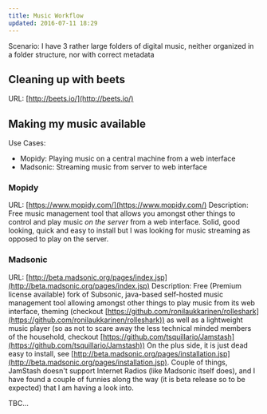 ```yaml
---
title: Music Workflow
updated: 2016-07-11 18:29
---
```


Scenario: I have 3 rather large folders of digital music, neither organized in a folder structure, nor with correct metadata

## Cleaning up with beets
URL: [http://beets.io/](http://beets.io/)

## Making my music available
Use Cases:
* Mopidy: Playing music on a central machine from a web interface
* Madsonic: Streaming music from server to web interface

### Mopidy
URL: [https://www.mopidy.com/](https://www.mopidy.com/)
Description: Free music management tool that allows you amongst other things to control and play music *on the server* from a web interface.
Solid, good looking, quick and easy to install but I was looking for music streaming as opposed to play on the server.

### Madsonic
URL: [http://beta.madsonic.org/pages/index.jsp](http://beta.madsonic.org/pages/index.jsp)
Description: Free (Premium license available) fork of Subsonic, java-based self-hosted music management tool allowing amongst other things to play music from its web interface, theming (checkout [https://github.com/ronilaukkarinen/rolleshark](https://github.com/ronilaukkarinen/rolleshark)) as well as a lightweight music player (so as not to scare away the less technical minded members of the household, checkout [https://github.com/tsquillario/Jamstash](https://github.com/tsquillario/Jamstash))
On the plus side, it is just dead easy to install, see [http://beta.madsonic.org/pages/installation.jsp](http://beta.madsonic.org/pages/installation.jsp).
Couple of things, JamStash doesn't support Internet Radios (like Madsonic itself does), and I have found a couple of funnies along the way (it is beta release so to be expected) that I am having a look into. 

TBC...

